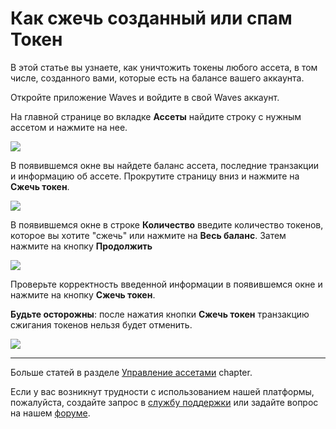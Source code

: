 # Как сжечь созданный или спам Токен

В этой статье вы узнаете, как уничтожить токены любого ассета, в том числе, созданного вами, которые есть на балансе вашего аккаунта.

Откройте приложение Waves и войдите в свой Waves аккаунт.

На главной странице во вкладке **Ассеты** найдите строку с нужным ассетом и нажмите на нее.

![](/waves-client/mobile-apps/_assets/token_burn_01.png)

В появившемся окне вы найдете баланс ассета, последние транзакции и информацию об ассете. Прокрутите страницу вниз и нажмите на **Сжечь токен**.

![](/waves-client/mobile-apps/_assets/token_burn_02.png)

В появившемся окне в строке **Количество** введите количество токенов, которое вы хотите "сжечь" или нажмите на **Весь баланс**.
Затем нажмите на кнопку **Продолжить**

![](/waves-client/mobile-apps/_assets/token_burn_03.png)

Проверьте корректность введенной информации в появившемся окне и нажмите на кнопку **Сжечь токен**.

**Будьте осторожны**: после нажатия кнопки **Сжечь токен** транзакцию сжигания токенов нельзя будет отменить.

![](/waves-client/mobile-apps/_assets/token_burn_04.png)

___

Больше статей в разделе  [Управление ассетами](/waves-client/mobile-apps/iOS/assets-management.md) chapter.

Если у вас возникнут трудности с использованием нашей платформы, пожалуйста, создайте запрос в [службу поддержки](https://support.wavesplatform.com/) или задайте вопрос на нашем [форуме](https://forum.wavesplatform.com/).
